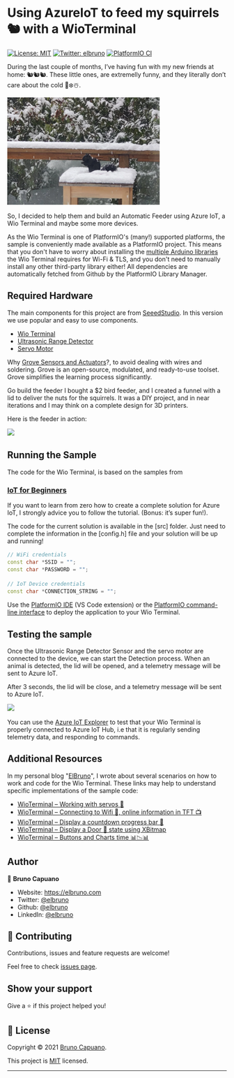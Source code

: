 # Using AzureIoT to feed my squirrels 🐿️ with a WioTerminal

[![License: MIT](https://img.shields.io/badge/License-MIT-yellow.svg)](/LICENSE)
[![Twitter: elbruno](https://img.shields.io/twitter/follow/elbruno.svg?style=social)](https://twitter.com/kartben)
[![PlatformIO CI](https://github.com/kartben/wioterminal-azureiothub-sample/workflows/PlatformIO%20CI/badge.svg)](https://github.com/elbruno/AzureIoTSquirrelFeeder/actions?query=workflow%3A%22PlatformIO+CI%22)

During the last couple of months, I’ve having fun with my new friends at home: 🐿️🐿️🐿️. These little ones, are extremelly funny, and they literally don’t care about the cold 🥶❄️☃️.

[<img src="img/squirrell-on-the-snow.png" width="350"/>](squirrell-on-the-snow.png)

So, I decided to help them and build an Automatic Feeder using Azure IoT, a Wio Terminal and maybe some more devices. 

As the Wio Terminal is one of PlatformIO's (many!) supported platforms, the sample is conveniently made available as a PlatformIO project. This means that you don't have to worry about installing the [multiple Arduino libraries](https://wiki.seeedstudio.com/Wio-Terminal-Network-Overview/) the Wio Terminal requires for Wi-Fi & TLS, and you don't need to manually install any other third-party library either! All dependencies are automatically fetched from Github by the PlatformIO Library Manager.

## Required Hardware

The main components for this project are from [SeeedStudio](URL "https://www.seeedstudio.com/"). In this version we use popular and easy to use components.

- [Wio Terminal](URL "https://www.seeedstudio.com/wio-terminal")
- [Ultrasonic Range Detector](URL "https://www.seeedstudio.com/Grove-Ultrasonic-Distance-Sensor.html")
- [Servo Motor](URL "https://www.seeedstudio.com/Grove-Servo.html")

Why [Grove Sensors and Actuators](URL "https://www.seeedstudio.com/category/Grove-c-1003.html")?, to avoid dealing with wires and soldering. Grove is an open-source, modulated, and ready-to-use toolset. Grove simplifies the learning process significantly.

Go build the feeder I bought a $2 bird feeder, and I created a funnel with a lid to deliver the nuts for the squirrels. It was a DIY project, and in near iterations and I may think on a complete design for 3D printers.

Here is the feeder in action: 

<img src="img/Wio Feeder-Buttons.gif" width="350"/>

## Running the Sample

The code for the Wio Terminal, is based on the samples from 

### [IoT for Beginners](URL "https://aka.ms/iot-beginners")

If you want to learn from zero how to create a complete solution for Azure IoT, I strongly advice you to follow the tutorial. (Bonus: it’s super fun!).

The code for the current solution is available in the [src] folder. Just need to complete the information in the [config.h] file and your solution will be up and running!

```c++
// WiFi credentials
const char *SSID = "";
const char *PASSWORD = "";

// IoT Device credentials
const char *CONNECTION_STRING = "";
```

Use the [PlatformIO IDE](https://marketplace.visualstudio.com/items?itemName=platformio.platformio-ide) (VS Code extension) or the [PlatformIO command-line interface](https://platformio.org/install/cli) to deploy the application to your Wio Terminal. 

## Testing the sample

Once the Ultrasonic Range Detector Sensor and the servo motor are connected to the device, we can start the Detection process. When an animal is detected, the lid will be opened, and a telemetry message will be sent to Azure IoT. 

After 3 seconds, the lid will be close, and a telemetry message will be sent to Azure IoT. 

<img src="img/Wio-Feeder-Demo-Azure-Iot-Telemetry.gif" width="350"/>


You can use the [Azure IoT Explorer](https://github.com/Azure/azure-iot-explorer/releases) to test that your Wio Terminal is properly connected to Azure IoT Hub, i.e that it is regularly sending telemetry data, and responding to commands.

## Additional Resources

In my personal blog "[ElBruno](URL "https://elbruno.com")", I wrote about several scenarios on how to work and code for the Wio Terminal. These links may help to understand specific implementations of the sample code:

- [WioTerminal – Working with servos 🦾](URL "https://elbruno.com/2021/12/13/wioterminal-working-with-servos-%f0%9f%a6%be-code-and-platformio_org/")
- [WioTerminal – Connecting to Wifi 📶, online information in TFT 📺](URL "https://elbruno.com/2021/12/10/wioterminal-connecting-to-wifi-%f0%9f%93%b6-online-information-in-tft-%f0%9f%93%ba-code-and-platformio_org/")
- [WioTerminal – Display a countdown progress bar 🚥](URL "https://elbruno.com/2021/11/03/wioterminal-display-a-countdown-progress-bar-%f0%9f%9a%a5-for-the-next-azureiot-%e2%98%81%ef%b8%8f-refresh-data/")
- [WioTerminal – Display a Door 🚪 state using XBitmap](URL "https://elbruno.com/2021/11/01/wioterminal-display-a-digitaltwin-door-%f0%9f%9a%aa-state-using-xbitmal-with-azureiot-%e2%98%81%ef%b8%8f/")
- [WioTerminal – Buttons and Charts time 📊📉📊](URL "https://elbruno.com/2021/10/19/wioterminal-buttons-and-charts-time-%f0%9f%93%8a%f0%9f%93%89%f0%9f%93%8a/")





## Author

👤 **Bruno Capuano**

* Website: https://elbruno.com
* Twitter: [@elbruno](https://twitter.com/elbruno)
* Github: [@elbruno](https://github.com/elbruno)
* LinkedIn: [@elbruno](https://linkedin.com/in/elbruno)

## 🤝 Contributing

Contributions, issues and feature requests are welcome!

Feel free to check [issues page](https://github.com/elbruno/AzureIoTSquirrelFeeder/issues).

## Show your support

Give a ⭐️ if this project helped you!


## 📝 License

Copyright &copy; 2021 [Bruno Capuano](https://github.com/elbruno).

This project is [MIT](/LICENSE) licensed.

***